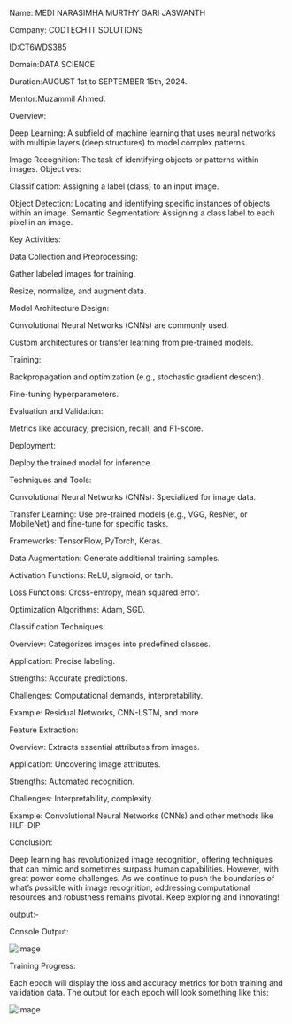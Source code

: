 Name: MEDI NARASIMHA MURTHY GARI JASWANTH

Company: CODTECH IT SOLUTIONS

ID:CT6WDS385

Domain:DATA SCIENCE

Duration:AUGUST 1st,to SEPTEMBER 15th, 2024.

Mentor:Muzammil Ahmed.

Overview:

Deep Learning: A subfield of machine learning that uses neural networks with multiple layers (deep structures) to model complex patterns.

Image Recognition: The task of identifying objects or patterns within images.
Objectives:

Classification: Assigning a label (class) to an input image.

Object Detection: Locating and identifying specific instances of objects within an image.
Semantic Segmentation: Assigning a class label to each pixel in an image.

Key Activities:

Data Collection and Preprocessing:

Gather labeled images for training.

Resize, normalize, and augment data.

Model Architecture Design:

Convolutional Neural Networks (CNNs) are commonly used.

Custom architectures or transfer learning from pre-trained models.

Training:

Backpropagation and optimization (e.g., stochastic gradient descent).

Fine-tuning hyperparameters.

Evaluation and Validation:

Metrics like accuracy, precision, recall, and F1-score.

Deployment:

Deploy the trained model for inference.

Techniques and Tools:

Convolutional Neural Networks (CNNs): Specialized for image data.

Transfer Learning: Use pre-trained models (e.g., VGG, ResNet, or MobileNet) and fine-tune for specific tasks.

Frameworks: TensorFlow, PyTorch, Keras.

Data Augmentation: Generate additional training samples.

Activation Functions: ReLU, sigmoid, or tanh.

Loss Functions: Cross-entropy, mean squared error.

Optimization Algorithms: Adam, SGD.

Classification Techniques:

Overview: Categorizes images into predefined classes.

Application: Precise labeling.

Strengths: Accurate predictions.

Challenges: Computational demands, interpretability.

Example: Residual Networks, CNN-LSTM, and more

Feature Extraction:

Overview: Extracts essential attributes from images.

Application: Uncovering image attributes.

Strengths: Automated recognition.

Challenges: Interpretability, complexity.

Example: Convolutional Neural Networks (CNNs) and other methods like HLF-DIP

Conclusion:

Deep learning has revolutionized image recognition, offering techniques that can mimic and sometimes surpass human capabilities. However, with great power come challenges. As we continue to push the boundaries of what’s possible with image recognition, addressing computational resources and robustness remains pivotal. Keep exploring and innovating!

output:-

Console Output:


![image](https://github.com/user-attachments/assets/e65989f8-5dfd-48d1-8700-d7cf70fbf0fe)

Training Progress:

Each epoch will display the loss and accuracy metrics for both training and validation data. The output for each epoch will look something like this:

![image](https://github.com/user-attachments/assets/84ebb83e-9246-4529-b6e7-424e383e1def)

